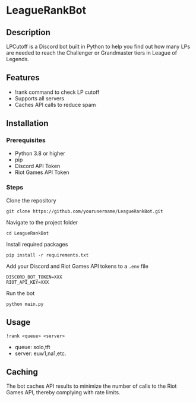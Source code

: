 # LeagueRankBot


## Description

LPCutoff is a Discord bot built in Python to help you find out how many LPs are needed to reach the Challenger or Grandmaster tiers in League of Legends.

## Features
- !rank command to check LP cutoff
- Supports all servers
- Caches API calls to reduce spam

## Installation
### Prerequisites
- Python 3.8 or higher
- pip
- Discord API Token
- Riot Games API Token
### Steps
Clone the repository
```
git clone https://github.com/yourusername/LeagueRankBot.git
```

Navigate to the project folder
```
cd LeagueRankBot
```

Install required packages
```
pip install -r requirements.txt
```
Add your Discord and Riot Games API tokens to a `.env` file
```
DISCORD_BOT_TOKEN=XXX
RIOT_API_KEY=XXX
```

Run the bot
```
python main.py
```

## Usage

`!rank <queue> <server>`
- queue: solo,tft
- server: euw1,na1,etc.

## Caching
The bot caches API results to minimize the number of calls to the Riot Games API, thereby complying with rate limits.
